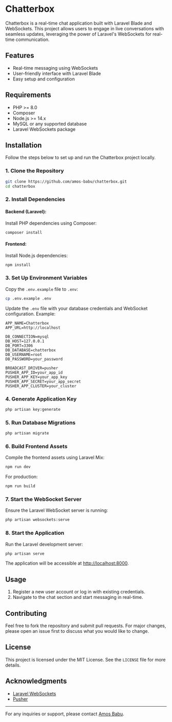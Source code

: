 # Chatterbox

Chatterbox is a real-time chat application built with Laravel Blade and WebSockets. This project allows users to engage in live conversations with seamless updates, leveraging the power of Laravel's WebSockets for real-time communication.

## Features
- Real-time messaging using WebSockets
- User-friendly interface with Laravel Blade
- Easy setup and configuration

## Requirements
- PHP >= 8.0
- Composer
- Node.js >= 14.x
- MySQL or any supported database
- Laravel WebSockets package

## Installation

Follow the steps below to set up and run the Chatterbox project locally.

### 1. Clone the Repository
```bash
git clone https://github.com/amos-babu/chatterbox.git
cd chatterbox
```

### 2. Install Dependencies

#### Backend (Laravel):
Install PHP dependencies using Composer:
```bash
composer install
```

#### Frontend:
Install Node.js dependencies:
```bash
npm install
```

### 3. Set Up Environment Variables
Copy the `.env.example` file to `.env`:
```bash
cp .env.example .env
```
Update the `.env` file with your database credentials and WebSocket configuration. Example:
```env
APP_NAME=Chatterbox
APP_URL=http://localhost

DB_CONNECTION=mysql
DB_HOST=127.0.0.1
DB_PORT=3306
DB_DATABASE=chatterbox
DB_USERNAME=root
DB_PASSWORD=your_password

BROADCAST_DRIVER=pusher
PUSHER_APP_ID=your_app_id
PUSHER_APP_KEY=your_app_key
PUSHER_APP_SECRET=your_app_secret
PUSHER_APP_CLUSTER=your_cluster
```

### 4. Generate Application Key
```bash
php artisan key:generate
```

### 5. Run Database Migrations
```bash
php artisan migrate
```

### 6. Build Frontend Assets
Compile the frontend assets using Laravel Mix:
```bash
npm run dev
```
For production:
```bash
npm run build
```

### 7. Start the WebSocket Server
Ensure the Laravel WebSocket server is running:
```bash
php artisan websockets:serve
```

### 8. Start the Application
Run the Laravel development server:
```bash
php artisan serve
```

The application will be accessible at [http://localhost:8000](http://localhost:8000).

## Usage
1. Register a new user account or log in with existing credentials.
2. Navigate to the chat section and start messaging in real-time.

## Contributing
Feel free to fork the repository and submit pull requests. For major changes, please open an issue first to discuss what you would like to change.

## License
This project is licensed under the MIT License. See the `LICENSE` file for more details.

## Acknowledgments
- [Laravel WebSockets](https://beyondco.de/docs/laravel-websockets/getting-started)
- [Pusher](https://pusher.com)

---
For any inquiries or support, please contact [Amos Babu](https://github.com/amos-babu).

